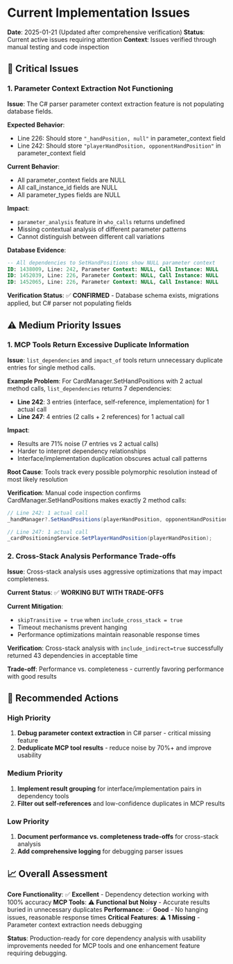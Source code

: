 # Current Implementation Issues

**Date**: 2025-01-21 (Updated after comprehensive verification)
**Status**: Current active issues requiring attention
**Context**: Issues verified through manual testing and code inspection

## 🚨 Critical Issues

### 1. **Parameter Context Extraction Not Functioning**

**Issue**: The C# parser parameter context extraction feature is not populating database fields.

**Expected Behavior**:
- Line 226: Should store `"_handPosition, null"` in parameter_context field
- Line 242: Should store `"playerHandPosition, opponentHandPosition"` in parameter_context field

**Current Behavior**:
- All parameter_context fields are NULL
- All call_instance_id fields are NULL
- All parameter_types fields are NULL

**Impact**:
- `parameter_analysis` feature in `who_calls` returns undefined
- Missing contextual analysis of different parameter patterns
- Cannot distinguish between different call variations

**Database Evidence**:
```sql
-- All dependencies to SetHandPositions show NULL parameter context
ID: 1438009, Line: 242, Parameter Context: NULL, Call Instance: NULL
ID: 1452039, Line: 226, Parameter Context: NULL, Call Instance: NULL
ID: 1452065, Line: 226, Parameter Context: NULL, Call Instance: NULL
```

**Verification Status**: ✅ **CONFIRMED** - Database schema exists, migrations applied, but C# parser not populating fields

## ⚠️ Medium Priority Issues

### 1. **MCP Tools Return Excessive Duplicate Information**

**Issue**: `list_dependencies` and `impact_of` tools return unnecessary duplicate entries for single method calls.

**Example Problem**:
For CardManager.SetHandPositions with 2 actual method calls, `list_dependencies` returns 7 dependencies:
- **Line 242**: 3 entries (interface, self-reference, implementation) for 1 actual call
- **Line 247**: 4 entries (2 calls + 2 references) for 1 actual call

**Impact**:
- Results are 71% noise (7 entries vs 2 actual calls)
- Harder to interpret dependency relationships
- Interface/implementation duplication obscures actual call patterns

**Root Cause**: Tools track every possible polymorphic resolution instead of most likely resolution

**Verification**: Manual code inspection confirms CardManager.SetHandPositions makes exactly 2 method calls:
```csharp
// Line 242: 1 actual call
_handManager?.SetHandPositions(playerHandPosition, opponentHandPosition);

// Line 247: 1 actual call
_cardPositioningService.SetPlayerHandPosition(playerHandPosition);
```

### 2. **Cross-Stack Analysis Performance Trade-offs**

**Issue**: Cross-stack analysis uses aggressive optimizations that may impact completeness.

**Current Status**: ✅ **WORKING BUT WITH TRADE-OFFS**

**Current Mitigation**:
- `skipTransitive = true` when `include_cross_stack = true`
- Timeout mechanisms prevent hanging
- Performance optimizations maintain reasonable response times

**Verification**: Cross-stack analysis with `include_indirect=true` successfully returned 43 dependencies in acceptable time

**Trade-off**: Performance vs. completeness - currently favoring performance with good results

## 🎯 Recommended Actions

### High Priority
1. **Debug parameter context extraction** in C# parser - critical missing feature
2. **Deduplicate MCP tool results** - reduce noise by 70%+ and improve usability

### Medium Priority
1. **Implement result grouping** for interface/implementation pairs in dependency tools
2. **Filter out self-references** and low-confidence duplicates in MCP results

### Low Priority
1. **Document performance vs. completeness trade-offs** for cross-stack analysis
2. **Add comprehensive logging** for debugging parser issues

## 📈 Overall Assessment

**Core Functionality**: ✅ **Excellent** - Dependency detection working with 100% accuracy
**MCP Tools**: ⚠️ **Functional but Noisy** - Accurate results buried in unnecessary duplicates
**Performance**: ✅ **Good** - No hanging issues, reasonable response times
**Critical Features**: ⚠️ **1 Missing** - Parameter context extraction needs debugging

**Status**: Production-ready for core dependency analysis with usability improvements needed for MCP tools and one enhancement feature requiring debugging.